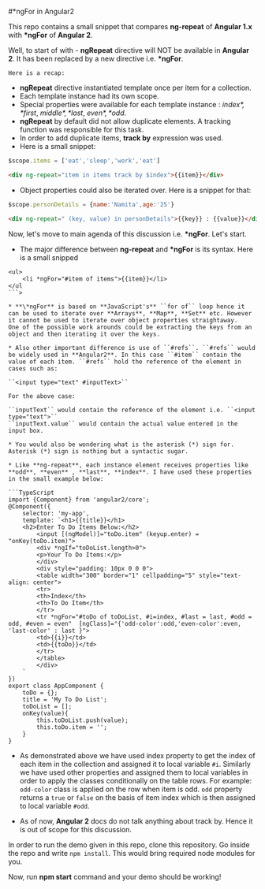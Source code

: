 #*ngFor in Angular2

This repo contains a small snippet that compares **ng-repeat** of **Angular 1.x** with **\*ngFor** of **Angular 2**.

Well, to start of with - **ngRepeat** directive will NOT be available in **Angular 2**. It has been replaced by a new directive i.e. **\*ngFor**.

`Here is a recap:`

* **ngRepeat** directive instantiated template once per item for a collection.
* Each template instance had its own scope.
* Special properties were available for each template instance : *$index*, *$first*, *$middle*, *$last*, *$even*, *$odd*.
* **ngRepeat** by default did not allow duplicate elements. A tracking function was responsible for this task.
* In order to add duplicate items, **track by** expression was used.
* Here is a small snippet:

```JavaScript
$scope.items = ['eat','sleep','work','eat']
```

```HTML
<div ng-repeat="item in items track by $index">{{item}}</div>
```

* Object properties could also be iterated over. Here is a snippet for that:

```JavaScript
$scope.personDetails = {name:'Namita',age:'25'}
```

```HTML
<div ng-repeat=" (key, value) in personDetails">{{key}} : {{value}}</div>
```

Now, let's move to main agenda of this discussion i.e. **\*ngFor**. Let's start.

* The major difference between **ng-repeat** and **\*ngFor** is its syntax. Here is a small snipped

```
<ul>
    <li *ngFor="#item of items">{{item}}</li>
</ul
```>

* **\*ngFor** is based on **JavaScript's** ``for of`` loop hence it can be used to iterate over **Arrays**, **Map**, **Set** etc. However it cannot be used to iterate over object properties straightaway.
One of the possible work arounds could be extracting the keys from an object and then iterating it over the keys.

* Also other important difference is use of ``#refs``. ``#refs`` would be widely used in **Angular2**. In this case ``#item`` contain the value of each item. ``#refs`` hold the reference of the element in cases such as:

``<input type="text" #inputText>``

For the above case:

``inputText`` would contain the reference of the element i.e. ``<input type="text">``
``inputText.value`` would contain the actual value entered in the input box.

* You would also be wondering what is the asterisk (*) sign for. Asterisk (*) sign is nothing but a syntactic sugar.

* Like **ng-repeat**, each instance element receives properties like **odd**, **even** , **last**, **index**. I have used these properties in the small example below:

```TypeScript
import {Component} from 'angular2/core';
@Component({
    selector: 'my-app',
    template: `<h1>{{title}}</h1>
    <h2>Enter To Do Items Below:</h2>
        <input [(ngModel)]="toDo.item" (keyup.enter) = "onKey(toDo.item)">
        <div *ngIf="toDoList.length>0">
        <p>Your To Do Items:</p>
        </div>
        <div style="padding: 10px 0 0 0">
        <table width="300" border="1" cellpadding="5" style="text-align: center">
        <tr>
        <th>Index</th>
        <th>To Do Item</th>
        </tr>
        <tr *ngFor="#toDo of toDoList, #i=index, #last = last, #odd = odd, #even = even"  [ngClass]="{'odd-color':odd,'even-color':even, 'last-color' : last }">
        <td>{{i}}</td>
        <td>{{toDo}}</td>
        </tr>
        </table>
        </div>
    `
})
export class AppComponent {
    toDo = {};
    title = 'My To Do List';
    toDoList = [];
    onKey(value){
        this.toDoList.push(value);
        this.toDo.item = '';
    }
}
```

* As demonstrated above we have used index property to get the index of each item in the collection and assigned it to local variable ``#i``. Similarly we have used other properties and assigned them to local variables in order to apply the classes conditionally on the table rows.
  For example: ``odd-color`` class is applied on the row when item is odd. ``odd`` property returns a ``true`` or ``false`` on the basis of item index which is then assigned to local variable ``#odd``.
    
* As of now, **Angular 2** docs do not talk anything about track by. Hence it is out of scope for this discussion.

In order to run the demo given in this repo, clone this repository. Go inside the repo and write ``npm install``. This would bring required node modules for you.

Now, run **npm start** command and your demo should be working!






